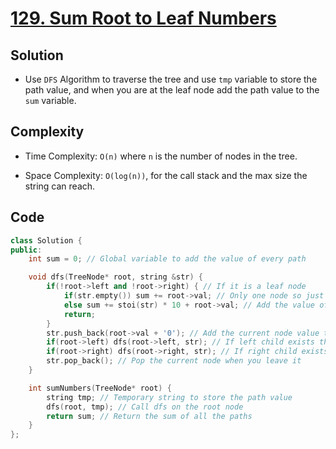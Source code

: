 # [129. Sum Root to Leaf Numbers](https://leetcode.com/problems/sum-root-to-leaf-numbers/)

## Solution
- Use `DFS` Algorithm to traverse the tree and use `tmp` variable to store the path value, and when you are at the leaf node add the path value to the `sum` variable.
## Complexity
- Time Complexity: `O(n)` where `n` is the number of nodes in the tree.

- Space Complexity: `O(log(n))`, for the call stack and the max size the string can reach.
## Code
```cpp
class Solution {
public:
    int sum = 0; // Global variable to add the value of every path

    void dfs(TreeNode* root, string &str) {
        if(!root->left and !root->right) { // If it is a leaf node
            if(str.empty()) sum += root->val; // Only one node so just add its value
            else sum += stoi(str) * 10 + root->val; // Add the value of the path + current node value
            return;
        }
        str.push_back(root->val + '0'); // Add the current node value to the string
        if(root->left) dfs(root->left, str); // If left child exists then call dfs on it
        if(root->right) dfs(root->right, str); // If right child exists then call dfs on it
        str.pop_back(); // Pop the current node when you leave it
    }

    int sumNumbers(TreeNode* root) {
        string tmp; // Temporary string to store the path value
        dfs(root, tmp); // Call dfs on the root node
        return sum; // Return the sum of all the paths
    }
};
```